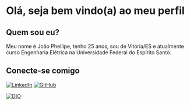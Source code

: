 # Olá, seja bem vindo(a) ao meu perfil

## Quem sou eu?

Meu nome é João Phellipe, tenho 25 anos, sou de Vitória/ES e atualmente curso Engenharia Elétrica na Universidade Federal do Espírito Santo.

## Conecte-se comigo
[![LinkedIn](https://img.shields.io/badge/LinkedIn-000?style=for-the-badge&logo=linkedin)](https://www.linkedin.com/in/jo%C3%A3o-phellipe-rodrigues-hautequestt-7663731a2)
[![GitHub](https://img.shields.io/badge/GitHub-000?style=for-the-badge&logo=github&logoColor=white)](https://github.com/joaophellipe)


[![DIO](https://hermes.digitalinnovation.one/assets/diome/logo-full.svg)](https://web.dio.me/users/joaophellipe100?tab=skills)